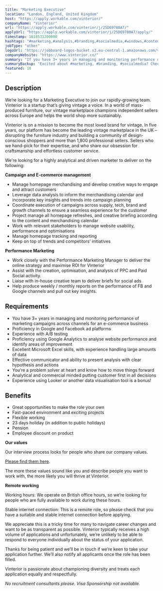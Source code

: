 ```yaml
---
title: "Marketing Executive"
location: "London, England, United Kingdom"
host: "https://apply.workable.com/vinterior/"
companyName: "Vinterior"
url: "https://apply.workable.com/vinterior/j/25D69780A7/"
applyUrl: "https://apply.workable.com/vinterior/j/25D69780A7/apply/"
timestamp: 1618531200000
hashtags: "#marketing,#analysis,#branding,#socialmedia,#windows,#content,#management,#office,#operations,#monitoring"
jobType: "other"
logoUrl: "https://jobboard-logos-bucket.s3.eu-central-1.amazonaws.com/vinterior"
companyWebsite: "https://www.vinterior.co/"
summary: "If you have 3+ years in managing and monitoring performance of marketing campaigns across channels for an e-commerce business, Vinterior has a job opening for a Marketing Executive"
summaryBackup: "Excited about #marketing, #branding, #socialmedia? Check out this job post!"
featured: 10
---
```


## Description

We’re looking for a Marketing Executive to join our rapidly-growing team. Vinterior is a startup that’s giving vintage a voice. In a world of mass-produced furniture, our vintage marketplace champions independent sellers across Europe and helps the world shop more sustainably.

Vinterior is on a mission to become the most loved brand for vintage. In five years, our platform has become the leading vintage marketplace in the UK – disrupting the furniture industry and building a community of design-conscious shoppers and more than 1,800 professional sellers. Sellers who we hand-pick for their expertise, and who share our obsession for craftsmanship and effortless customer service.

We're looking for a highly analytical and driven marketer to deliver on the following:

**Campaign and E-commerce management**

*   Manage homepage merchandising and develop creative ways to engage and attract customers
*   Leverage data analysis to inform the merchandising calendar and incorporate key insights and trends into campaign planning
*   Coordinate execution of campaigns across supply, tech, brand and growth channels to ensure a seamless experience for the customer
*   Project manage all homepage refreshes, and creative briefing according to the content and merchandising calendar
*   Work with relevant stakeholders to manage website usability, performance and optimisations
*   Manage homepage tracking and reporting
*   Keep on top of trends and competitors’ initiatives

**Performance Marketing**

*   Work closely with the Performance Marketing Manager to deliver the online strategy and maximise ROI for Vinterior
*   Assist with the creation, optimisation, and analysis of PPC and Paid Social activity.
*   Liaise with in-house creative team to deliver briefs for social ads
*   Help produce weekly / monthly reports on the performance of FB and Google channels and pull out key insights.

## Requirements

*   You have 3+ years in managing and monitoring performance of marketing campaigns across channels for an e-commerce business
*   Proficiency in Google and Facebook ad platforms
*   Experience with A/B testing
*   Proficiency using Google Analytics to analyse website performance and identify areas of improvement
*   Excellent Microsoft Excel skills, with experience handling large amounts of data
*   Effective communicator and ability to present analysis with clear hypothesis and actions
*   You’re a problem solver at heart and know how to move things forward
*   Analytical and commercial minded putting customer first in all decisions
*   Experience using Looker or another data visualisation tool is a bonus!

## Benefits

*   Great opportunities to make the role your own
*   Fast-paced environment and exciting projects
*   Flexible working
*   23 days holiday (in addition to public holidays)
*   Pension
*   Employee discount on product

**Our values**

Our interview process looks for people who share our company values.

[Please find them here](https://www.notion.so/Vinterior-ba2940b7744a4ec180b8a4d5f07c7e21).

The more these values sound like you and describe people you want to work with, the more likely you will thrive at Vinterior.

**Remote working**

Working hours: We operate on British office hours, so we’re looking for people who are fully available to work during these hours.

Stable internet connection: This is a remote role, so please check that you have a suitable and stable internet connection before applying.

We appreciate this is a tricky time for many to navigate career changes and want to be as transparent as possible. Vinterior typically receives a high volume of applications and unfortunately, we’re unlikely to be able to respond to everyone individually about the status of your application.

Thanks for being patient and we’ll be in touch if we’re keen to take your application further. We’ll also notify all applicants once the role has been filled.

Vinterior is passionate about championing diversity and treats each application equally and respectfully.

_No recruitment consultants please. Visa Sponsorship not available._
